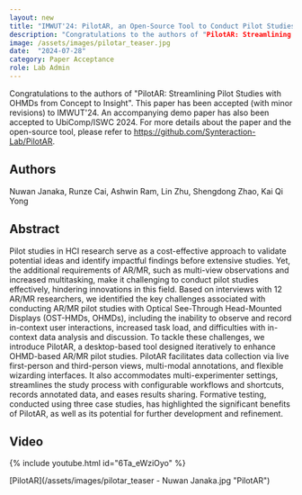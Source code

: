 ```yaml
---
layout: new
title: "IMWUT'24: PilotAR, an Open-Source Tool to Conduct Pilot Studies with Smart Glasses"
description: "Congratulations to the authors of "PilotAR: Streamlining Pilot Studies with OHMDs from Concept to Insight". This paper has been accepted (with minor revisions) to IMWUT'24."
image: /assets/images/pilotar_teaser.jpg
date:  "2024-07-28"
category: Paper Acceptance
role: Lab Admin
---
```


Congratulations to the authors of "PilotAR: Streamlining Pilot Studies with OHMDs from Concept to Insight". This paper has been accepted (with minor revisions) to IMWUT'24. An accompanying demo paper has also been accepted to UbiComp/ISWC 2024. For more details about the paper and the open-source tool, please refer to https://github.com/Synteraction-Lab/PilotAR.

## Authors

Nuwan Janaka, Runze Cai, Ashwin Ram, Lin Zhu, Shengdong Zhao, Kai Qi Yong

## Abstract

Pilot studies in HCI research serve as a cost-effective approach to validate potential ideas and identify impactful findings before extensive studies. Yet, the additional requirements of AR/MR, such as multi-view observations and increased multitasking, make it challenging to conduct pilot studies effectively, hindering innovations in this field. Based on interviews with 12 AR/MR researchers, we identified the key challenges associated with conducting AR/MR pilot studies with Optical See-Through Head-Mounted Displays (OST-HMDs, OHMDs), including the inability to observe and record in-context user interactions, increased task load, and difficulties with in-context data analysis and discussion. To tackle these challenges, we introduce PilotAR, a desktop-based tool designed iteratively to enhance OHMD-based AR/MR pilot studies. PilotAR facilitates data collection via live first-person and third-person views, multi-modal annotations, and flexible wizarding interfaces. It also accommodates multi-experimenter settings, streamlines the study process with configurable workflows and shortcuts, records annotated data, and eases results sharing. Formative testing, conducted using three case studies, has highlighted the significant benefits of PilotAR, as well as its potential for further development and refinement.

## Video 
{% include youtube.html id="6Ta_eWziOyo" %}

[PilotAR](/assets/images/pilotar_teaser - Nuwan Janaka.jpg "PilotAR")
